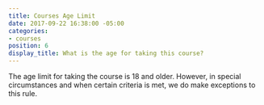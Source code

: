 ```yaml
---
title: Courses Age Limit
date: 2017-09-22 16:38:00 -05:00
categories:
- courses
position: 6
display_title: What is the age for taking this course?
---
```


The age limit for taking the course is 18 and older. However, in special circumstances and when certain criteria is met, we do make exceptions to this rule.
